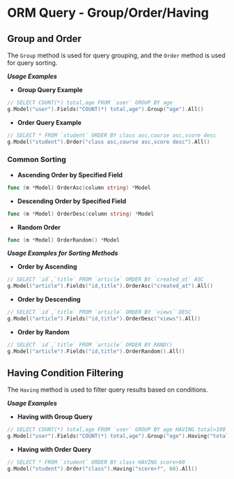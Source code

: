 # ORM Query - Group/Order/Having

## Group and Order

The `Group` method is used for query grouping, and the `Order` method is used for query sorting.

***Usage Examples***

- **Group Query Example**

```go
// SELECT COUNT(*) total,age FROM `user` GROUP BY age
g.Model("user").Fields("COUNT(*) total,age").Group("age").All()
```

- **Order Query Example**

```go
// SELECT * FROM `student` ORDER BY class asc,course asc,score desc
g.Model("student").Order("class asc,course asc,score desc").All()
```

### Common Sorting

- **Ascending Order by Specified Field**

```go
func (m *Model) OrderAsc(column string) *Model
```

- **Descending Order by Specified Field**

```go
func (m *Model) OrderDesc(column string) *Model
```

- **Random Order**

```go
func (m *Model) OrderRandom() *Model
```

***Usage Examples for Sorting Methods***

- **Order by Ascending**

```go
// SELECT `id`,`title` FROM `article` ORDER BY `created_at` ASC
g.Model("article").Fields("id,title").OrderAsc("created_at").All()
```

- **Order by Descending**

```go
// SELECT `id`,`title` FROM `article` ORDER BY `views` DESC
g.Model("article").Fields("id,title").OrderDesc("views").All()
```

- **Order by Random**

```go
// SELECT `id`,`title` FROM `article` ORDER BY RAND()
g.Model("article").Fields("id,title").OrderRandom().All()
```

## Having Condition Filtering

The `Having` method is used to filter query results based on conditions.

***Usage Examples***

- **Having with Group Query**

```go
// SELECT COUNT(*) total,age FROM `user` GROUP BY age HAVING total>100
g.Model("user").Fields("COUNT(*) total,age").Group("age").Having("total>100").All()
```

- **Having with Order Query**

```go
// SELECT * FROM `student` ORDER BY class HAVING score>60
g.Model("student").Order("class").Having("score>?", 60).All()
```
